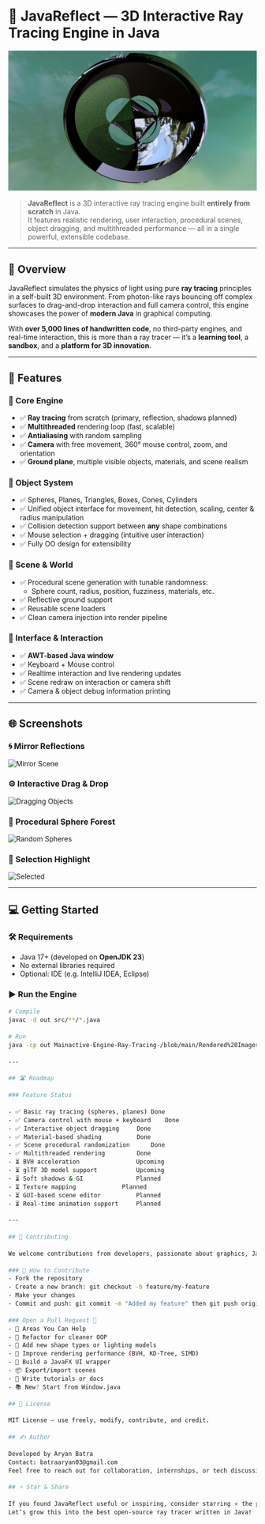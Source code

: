 # 🌟 JavaReflect — 3D Interactive Ray Tracing Engine in Java

![JavaReflect Banner](https://github.com/aryanbatras/Java-3D-Interactive-Engine-Ray-Tracing-/blob/main/Rendered/mirror.jpg)

> **JavaReflect** is a 3D interactive ray tracing engine built **entirely from scratch** in Java.  
> It features realistic rendering, user interaction, procedural scenes, object dragging, and multithreaded performance — all in a single powerful, extensible codebase.

---

## 🚀 Overview

JavaReflect simulates the physics of light using pure **ray tracing** principles in a self-built 3D environment. From photon-like rays bouncing off complex surfaces to drag-and-drop interaction and full camera control, this engine showcases the power of **modern Java** in graphical computing.

With **over 5,000 lines of handwritten code**, no third-party engines, and real-time interaction, this is more than a ray tracer — it’s a **learning tool**, a **sandbox**, and a **platform for 3D innovation**.

---

## 🎯 Features

### 🔷 Core Engine
- ✅ **Ray tracing** from scratch (primary, reflection, shadows planned)
- ✅ **Multithreaded** rendering loop (fast, scalable)
- ✅ **Antialiasing** with random sampling
- ✅ **Camera** with free movement, 360° mouse control, zoom, and orientation
- ✅ **Ground plane**, multiple visible objects, materials, and scene realism

### 🔷 Object System
- ✅ Spheres, Planes, Triangles, Boxes, Cones, Cylinders
- ✅ Unified object interface for movement, hit detection, scaling, center & radius manipulation
- ✅ Collision detection support between **any** shape combinations
- ✅ Mouse selection + dragging (intuitive user interaction)
- ✅ Fully OO design for extensibility

### 🔷 Scene & World
- ✅ Procedural scene generation with tunable randomness:
  - Sphere count, radius, position, fuzziness, materials, etc.
- ✅ Reflective ground support
- ✅ Reusable scene loaders
- ✅ Clean camera injection into render pipeline

### 🔷 Interface & Interaction
- ✅ **AWT-based Java window**
- ✅ Keyboard + Mouse control
- ✅ Realtime interaction and live rendering updates
- ✅ Scene redraw on interaction or camera shift
- ✅ Camera & object debug information printing

---

## 🌐 Screenshots

### 🌀 Mirror Reflections  
![Mirror Scene](https://github.com/aryanbatras/Java-3D-Interactive-Engine-Ray-Tracing-/blob/main/Rendered/REFLECTSCENE.jpg)

### ⚙️ Interactive Drag & Drop  
![Dragging Objects](https://github.com/aryanbatras/Java-3D-Interactive-Engine-Ray-Tracing-/blob/main/Rendered/drag.jpg)

### 🎲 Procedural Sphere Forest  
![Random Spheres](https://github.com/aryanbatras/Java-3D-Interactive-Engine-Ray-Tracing-/blob/main/Rendered/random.jpg)

### 🎯 Selection Highlight  
![Selected](https://github.com/aryanbatras/Java-3D-Interactive-Engine-Ray-Tracing-/blob/main/Rendered/selected.jpg)

---

## 💻 Getting Started

### 🛠️ Requirements

- Java 17+ (developed on **OpenJDK 23**)
- No external libraries required
- Optional: IDE (e.g. IntelliJ IDEA, Eclipse)

### ▶️ Run the Engine

```bash
# Compile
javac -d out src/**/*.java

# Run
java -cp out Mainactive-Engine-Ray-Tracing-/blob/main/Rendered%20Images/REFLECTSCENE.jpg)

---

## 🛣️ Roadmap

### Feature Status

- ✅ Basic ray tracing (spheres, planes)	Done
- ✅ Camera control with mouse + keyboard	Done
- ✅ Interactive object dragging		Done
- ✅ Material-based shading			Done
- ✅ Scene procedural randomization		Done
- ✅ Multithreaded rendering			Done
- ⏳ BVH acceleration				Upcoming
- ⏳ glTF 3D model support			Upcoming
- ⏳ Soft shadows & GI				Planned
- ⏳ Texture mapping				Planned
- ⏳ GUI-based scene editor			Planned
- ⏳ Real-time animation support		Planned

---

## 🤝 Contributing

We welcome contributions from developers, passionate about graphics, Java, or real-time engines.

### 🧾 How to Contribute
- Fork the repository
- Create a new branch: git checkout -b feature/my-feature
- Make your changes
- Commit and push: git commit -m "Added my feature" then git push origin

### Open a Pull Request 🚀
- 📌 Areas You Can Help
- 🔁 Refactor for cleaner OOP
- 🔼 Add new shape types or lighting models
- 🚀 Improve rendering performance (BVH, KD-Tree, SIMD)
- 🎨 Build a JavaFX UI wrapper
- 📦 Export/import scenes
- 📝 Write tutorials or docs
- 📚 New? Start from Window.java

## 📜 License

MIT License — use freely, modify, contribute, and credit.

## ✍️ Author

Developed by Aryan Batra
Contact: batraaryan03@gmail.com
Feel free to reach out for collaboration, internships, or tech discussions!

## ⭐ Star & Share

If you found JavaReflect useful or inspiring, consider starring ⭐ the project and sharing it!
Let’s grow this into the best open-source ray tracer written in Java!

